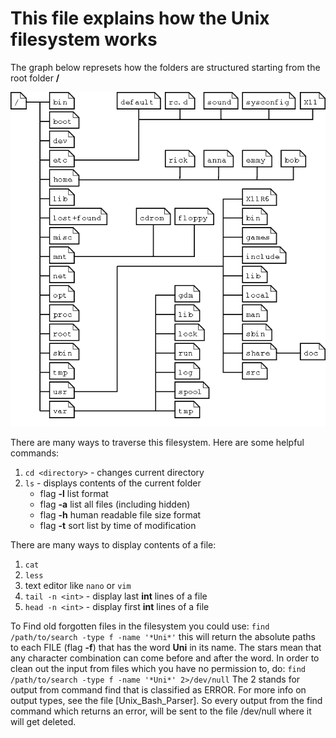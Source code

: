 # This file explains how the Unix filesystem works

The graph below represets how the folders are structured starting from the root folder **/**

![I think there was supposed to be an image here...](Unix_Filesystem_Graph.png "Unix Filesystem")


There are many ways to traverse this filesystem. Here are some helpful commands:

1. `cd <directory>` - changes current directory
2. `ls` - displays contents of the current folder
    - flag **-l** list format
    - flag **-a** list all files (including hidden)
    - flag **-h** human readable file size format
    - flag **-t** sort list by time of modification


There are many ways to display contents of a file:
1. `cat`
2. `less`
3. text editor like `nano` or `vim`
4. `tail -n <int>` - display last **int** lines of a file 
5. `head -n <int>` - display first **int** lines of a file

To Find old forgotten files in the filesystem you could use:
```find /path/to/search -type f -name '*Uni*'```
this will return the absolute paths to each FILE (flag **-f**) that has the word **Uni** in its name. The stars mean that any character combination can come before and after the word.
In order to clean out the input from files which you have no permission to, do:
```find /path/to/search -type f -name '*Uni*' 2>/dev/null```
The 2 stands for output from command find that is classified as ERROR. For more info on output types, see the file [Unix_Bash_Parser]. So every output from the find command which returns an error, will be sent to the file /dev/null where it will get deleted. 